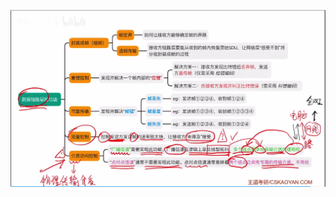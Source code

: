

![输入图片说明](/imgs/2025-07-23/boc522zHrmobKWwN.png)
<!--stackedit_data:
eyJoaXN0b3J5IjpbLTE3NzAwMzI3MDIsNDQwOTA1NjE5XX0=
-->